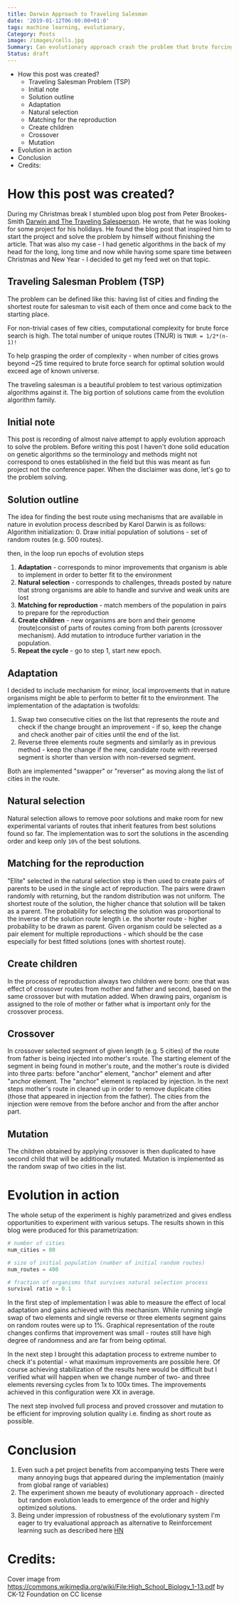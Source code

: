 ```yaml
---
title: Darwin Approach to Traveling Salesman
date: '2019-01-12T06:00:00+01:0'
tags: machine learning, evolutionary, 
Category: Posts
image: /images/cells.jpg
Summary: Can evolutionary approach crash the problem that brute forcing will last far more that the age of universe? This post shows how to attack Traveling Salesman Problem using Darwin approach. I'm describing evolution model and design decisions. See the animation how the population was evolving through the epochs.
Status: draft
---
```

<!-- MarkdownTOC -->

- How this post was created?
	- Traveling Salesman Problem \(TSP\)
	- Initial note
	- Solution outline
	- Adaptation
	- Natural selection
	- Matching for the reproduction
	- Create children
	- Crossover
	- Mutation
- Evolution in action
- Conclusion
- Credits:

<!-- /MarkdownTOC -->

# How this post was created?
During my Christmas break I stumbled upon blog post from Peter Brookes-Smith [Darwin and The Traveling Salesperson](https://blog.objectivity.co.uk/darwin-and-the-travelling-salesperson/). He wrote, that he was looking for some project for his holidays. He found the blog post that inspired him to start the project and solve the problem by himself without finishing the article.
That was also my case - I had genetic algorithms in the back of my head for the long, long time and now while having some spare time between Christmas and New Year - I decided to get my feed wet on that topic.

## Traveling Salesman Problem (TSP)
The problem can be defined like this: having list of cities and finding the shortest route for salesman to visit each of them once and come back to the starting place.

For non-trivial cases of few cities, computational complexity for brute force search is high. The total number of unique routes (TNUR) is `TNUR = 1/2*(n-1)!`

To help grasping the order of complexity - when number of cities grows beyond ~25 time required to brute force search for optimal solution would exceed age of known universe.

The traveling salesman is a beautiful problem to test various optimization algorithms against it. The big portion of solutions came from the evolution algorithm family.

## Initial note
This post is recording of almost naive attempt to apply evolution approach to solve the problem. Before writing this post I haven't done solid education on genetic algorithms so the terminology and methods might not correspond to ones established in the field but this was meant as fun project not the conference paper. When the disclaimer was done, let's go to the problem solving.

## Solution outline
The idea for finding the best route using mechanisms that are available in nature in evolution process described by Karol Darwin is as follows:
Algorithm initialization:
0. Draw initial population of solutions - set of random routes (e.g. 500 routes).

then, in the loop run epochs of evolution steps
1. **Adaptation** - corresponds to minor improvements that organism is able to implement in order to better fit to the environment
2. **Natural selection** - corresponds to challenges, threads posted by nature that strong organisms are able to handle and survive and weak units are lost
3. **Matching for reproduction** - match members of the population in pairs to prepare for the reproduction
4. **Create children** - new organisms are born and their genome (route)consist of parts of routes coming from both parents (crossover mechanism). Add mutation to introduce further variation in the population.
5. **Repeat the cycle** - go to step 1, start new epoch.

## Adaptation
I decided to include mechanism for minor, local improvements that in nature organisms might be able to perform to better fit to the environment. The implementation of the adaptation is twofolds:
1. Swap two consecutive cities on the list that represents the route and check if the change brought an improvement - if so, keep the change and check another pair of cities until the end of the list.
2. Reverse three elements route segments and similarly as in previous method - keep the change if the new, candidate route with reversed segment is shorter than version with non-reversed segment.

Both are implemented "swapper" or "reverser" as moving along the list of cities in the route.


## Natural selection
Natural selection allows to remove poor solutions and make room for new experimental variants of routes that inherit features from best solutions found so far. The implementation was to sort the solutions in the ascending order and keep only `10%` of the best solutions. 

## Matching for the reproduction
"Elite" selected in the natural selection step is then used to create pairs of parents to be used in the single act of reproduction. The pairs were drawn randomly with returning, but the random distribution was not uniform. The shortest route of the solution, the higher chance that solution will be taken as a parent. The probability for selecting the solution was proportional to the inverse of the solution route length i.e. the shorter route - higher probability to be drawn as parent. Given organism could be selected as a pair element for multiple reproductions - which should be the case especially for best fitted solutions (ones with shortest route).

## Create children
In the process of reproduction always two children were born: one that was effect of crossover routes from mother and father and second, based on the same crossover but with mutation added.
When drawing pairs, organism is assigned to the role of mother or father what is important only for the crossover process. 

## Crossover
In crossover selected segment of given length (e.g. 5 cities) of the route from father is being injected into mother's route. The starting element of the segment in being found in mother's route, and the mother's route is divided into three parts: before "anchor" element, "anchor" element and after "anchor element. The "anchor" element is replaced by injection. In the next steps mother's route in cleaned up in order to remove duplicate cities (those that appeared in injection from the father). The cities from the injection were remove from the before anchor and from the after anchor part.

## Mutation
The children obtained by applying crossover is then duplicated to have second child that will be additionally mutated. Mutation is implemented as the random swap of two cities in the list.

# Evolution in action
The whole setup of the experiment is highly parametrized and gives endless opportunities to experiment with various setups. The results shown in this blog were produced for this parametrization:
```python
# number of cities
num_cities = 80

# size of initial population (number of initial random routes)
num_routes = 400

# fraction of organisms that survives natural selection process
survival ratio = 0.1
```

In the first step of implementation I was able to measure the effect of local adaptation and gains achieved with this mechanism. While running single swap of two elements and single reverse or three elements segment gains on random routes were up to 1%. Graphical representation of the route changes confirms that improvement was small - routes still have high degree of randomness and are far from being optimal.

In the next step I brought this adaptation process to extreme number to check it's potential - what maximum improvements are possible here. Of course achieving stabilization of the results here would be difficult but I verified what will happen when we change number of two- and three elements reversing cycles from 1x to 100x times. The improvements achieved in this configuration were XX in average.

The next step involved full process and proved crossover and mutation to be efficient for improving solution quality i.e. finding as short route as possible.


# Conclusion
1. Even such a pet project benefits from accompanying tests
There were many annoying bugs that appeared during the implementation (mainly from global range of variables)
2. The experiment shown me beauty of evolutionary approach - directed but random evolution leads to emergence of the order and highly optimized solutions.
3. Being under impression of robustness of the evolutionary system I'm eager to try evaluational approach as alternative to Reinforcement learning such as described here [HN]()

# Credits:
Cover image from https://commons.wikimedia.org/wiki/File:High_School_Biology_1-13.pdf by CK-12 Foundation on CC license